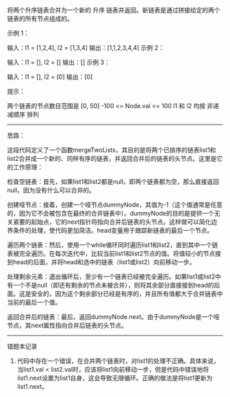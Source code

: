 将两个升序链表合并为一个新的 升序 链表并返回。新链表是通过拼接给定的两个链表的所有节点组成的。 

 

示例 1：


输入：l1 = [1,2,4], l2 = [1,3,4]
输出：[1,1,2,3,4,4]
示例 2：

输入：l1 = [], l2 = []
输出：[]
示例 3：

输入：l1 = [], l2 = [0]
输出：[0]
 

提示：

两个链表的节点数目范围是 [0, 50]
-100 <= Node.val <= 100
l1 和 l2 均按 非递减顺序 排列

-----------

思路：

这段代码定义了一个函数mergeTwoLists，其目的是将两个已排序的链表list1和list2合并成一个新的、同样有序的链表，并返回合并后的链表的头节点。这里是它的工作原理：

检查空链表：首先，如果list1和list2都是null，即两个链表都为空，那么直接返回null，因为没有什么可以合并的。

创建哑节点：接着，创建一个哑节点dummyNode，其值为-1（这个值通常是任意的，因为它不会被包含在最终的合并链表中）。dummyNode的目的是提供一个无关紧要的起始点，它的next指针将指向合并后链表的头节点。这样做可以简化边界条件的处理，使代码更加简洁。head变量用于跟踪新链表的最后一个节点。

遍历两个链表：然后，使用一个while循环同时遍历list1和list2，直到其中一个链表被完全遍历。在每次迭代中，比较当前list1和list2节点的值。将值较小的节点接到head的后面，并将head和选中的链表（list1或list2）向前移动一步。

处理剩余元素：退出循环后，至少有一个链表已经被完全遍历。如果list1或list2中有一个不是null（即还有剩余的节点未被合并），则将其余部分直接接到head的后面。这是安全的，因为这个剩余部分已经是有序的，并且所有值都大于合并链表中当前的最后一个值。

返回合并后的链表：最后，返回dummyNode.next。由于dummyNode是一个哑节点，其next属性指向合并后链表的头节点。

-----------

错题本记录

1. 代码中存在一个错误，在合并两个链表时，对list1的处理不正确。具体来说，当list1.val < list2.val时，应该将list1向前移动一步，但是代码中错误地将list1.next设置为list1自身，这会导致无限循环。正确的做法是将list1更新为list1.next。

